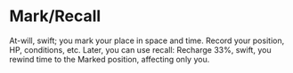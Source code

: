 # Mark/Recall

At-will, swift; you mark your place in space and time. Record your position, HP, conditions, etc. Later, you can use recall: Recharge 33%, swift, you rewind time to the Marked position, affecting only you.

